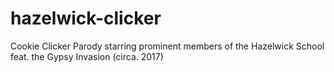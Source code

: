 # hazelwick-clicker
Cookie Clicker Parody starring prominent members of the Hazelwick School feat. the Gypsy Invasion (circa. 2017)
